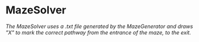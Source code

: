 # MazeSolver

*The MazeSolver uses a .txt file generated by the MazeGenerator and draws "X" to mark 
the correct pathway from the entrance of the maze, to the exit.*
